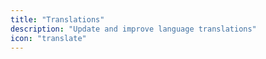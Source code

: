 ```yaml
---
title: "Translations"
description: "Update and improve language translations"
icon: "translate"
---
```


